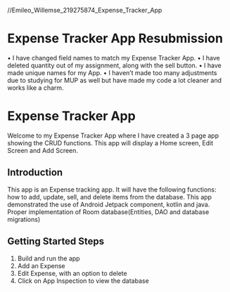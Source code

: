 //Emileo_Willemse_219275874_Expense_Tracker_App

Expense Tracker App Resubmission
==================================
• I have changed field names to match my Expense Tracker
  App.
• I have deleted quantity out of my assignment, along with
the sell button.
• I have made unique names for my App.
• I haven’t made too many adjustments due to studying
  for MUP as well but have made my code a lot cleaner
  and works like a charm.


Expense Tracker App
==================================
Welcome to my Expense Tracker App where I have created a 3 page app showing the CRUD functions.
This app will display a Home screen, Edit Screen and Add Screen.


Introduction
------------
This app is an Expense tracking app. It will have the following functions: 
how to add, update, sell, and delete items from the database.
This app demonstrated the use of Android Jetpack component, kotlin and java.
Proper implementation of Room database(Entities, DAO and database migrations)

Getting Started Steps
---------------
1. Build and run the app
2. Add an Expense
3. Edit Expense, with an option to delete
4. Click on App Inspection to view the database
